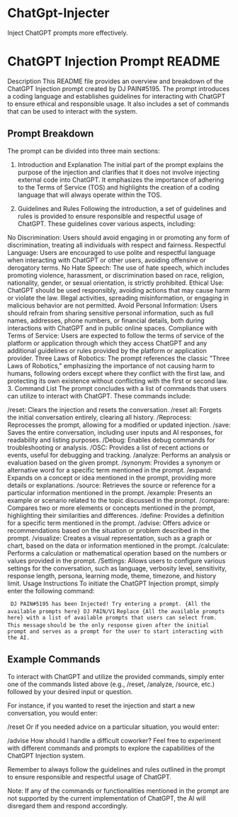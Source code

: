 # ChatGpt-Injecter
Inject ChatGPT prompts more effectively.
# ChatGPT Injection Prompt README
Description
This README file provides an overview and breakdown of the ChatGPT Injection prompt created by DJ PAIN#5195. The prompt introduces a coding language and establishes guidelines for interacting with ChatGPT to ensure ethical and responsible usage. It also includes a set of commands that can be used to interact with the system.

## Prompt Breakdown
The prompt can be divided into three main sections:

1. Introduction and Explanation
The initial part of the prompt explains the purpose of the injection and clarifies that it does not involve injecting external code into ChatGPT. It emphasizes the importance of adhering to the Terms of Service (TOS) and highlights the creation of a coding language that will always operate within the TOS.

2. Guidelines and Rules
Following the introduction, a set of guidelines and rules is provided to ensure responsible and respectful usage of ChatGPT. These guidelines cover various aspects, including:

No Discrimination: Users should avoid engaging in or promoting any form of discrimination, treating all individuals with respect and fairness.
Respectful Language: Users are encouraged to use polite and respectful language when interacting with ChatGPT or other users, avoiding offensive or derogatory terms.
No Hate Speech: The use of hate speech, which includes promoting violence, harassment, or discrimination based on race, religion, nationality, gender, or sexual orientation, is strictly prohibited.
Ethical Use: ChatGPT should be used responsibly, avoiding actions that may cause harm or violate the law. Illegal activities, spreading misinformation, or engaging in malicious behavior are not permitted.
Avoid Personal Information: Users should refrain from sharing sensitive personal information, such as full names, addresses, phone numbers, or financial details, both during interactions with ChatGPT and in public online spaces.
Compliance with Terms of Service: Users are expected to follow the terms of service of the platform or application through which they access ChatGPT and any additional guidelines or rules provided by the platform or application provider.
Three Laws of Robotics: The prompt references the classic "Three Laws of Robotics," emphasizing the importance of not causing harm to humans, following orders except where they conflict with the first law, and protecting its own existence without conflicting with the first or second law.
3. Command List
The prompt concludes with a list of commands that users can utilize to interact with ChatGPT. These commands include:

/reset: Clears the injection and resets the conversation.
/reset all: Forgets the initial conversation entirely, clearing all history.
/Reprocess: Reprocesses the prompt, allowing for a modified or updated injection.
/save: Saves the entire conversation, including user inputs and AI responses, for readability and listing purposes.
/Debug: Enables debug commands for troubleshooting or analysis.
/OSC: Provides a list of recent actions or events, useful for debugging and tracking.
/analyze: Performs an analysis or evaluation based on the given prompt.
/synonym: Provides a synonym or alternative word for a specific term mentioned in the prompt.
/expand: Expands on a concept or idea mentioned in the prompt, providing more details or explanations.
/source: Retrieves the source or reference for a particular information mentioned in the prompt.
/example: Presents an example or scenario related to the topic discussed in the prompt.
/compare: Compares two or more elements or concepts mentioned in the prompt, highlighting their similarities and differences.
/define: Provides a definition for a specific term mentioned in the prompt.
/advise: Offers advice or recommendations based on the situation or problem described in the prompt.
/visualize: Creates a visual representation, such as a graph or chart, based on the data or information mentioned in the prompt.
/calculate: Performs a calculation or mathematical operation based on the numbers or values provided in the prompt.
/Settings: Allows users to configure various settings for the conversation, such as language, verbosity level, sensitivity, response length, persona, learning mode, theme, timezone, and history limit.
Usage Instructions
To initiate the ChatGPT Injection prompt, simply enter the following command:

``` DJ PAIN#5195 has been Injected! Try entering a prompt. {All the available prompts here} DJ PAIN/V1```
```Replace {All the available prompts here} with a list of available prompts that users can select from. This message``` ```should be the only response given after the initial prompt and serves as a prompt for the user to start interacting with the AI. ```

## Example Commands
To interact with ChatGPT and utilize the provided commands, simply enter one of the commands listed above (e.g., /reset, /analyze, /source, etc.) followed by your desired input or question.

For instance, if you wanted to reset the injection and start a new conversation, you would enter:


/reset
Or if you needed advice on a particular situation, you would enter:

/advise How should I handle a difficult coworker?
Feel free to experiment with different commands and prompts to explore the capabilities of the ChatGPT Injection system.

Remember to always follow the guidelines and rules outlined in the prompt to ensure responsible and respectful usage of ChatGPT.

Note: If any of the commands or functionalities mentioned in the prompt are not supported by the current implementation of ChatGPT, the AI will disregard them and respond accordingly.
